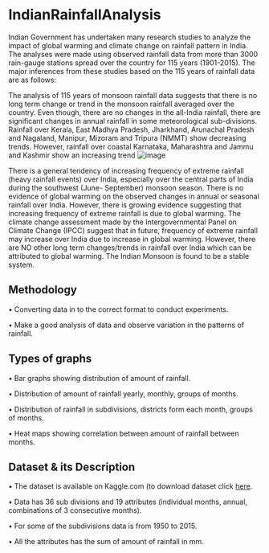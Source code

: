 # IndianRainfallAnalysis
Indian Government has undertaken many research studies to analyze the impact of global warming and climate change on rainfall pattern in India. The analyses were made using observed rainfall data from more than 3000 rain-gauge stations spread over the country for 115 years (1901-2015). The major inferences from these studies based on the 115 years of rainfall data are as follows:

The analysis of 115 years of monsoon rainfall data suggests that there is no long term change or trend in the monsoon rainfall averaged over the country. Even though, there are no changes in the all-India rainfall, there are significant changes in annual rainfall in some meteorological sub-divisions. Rainfall over Kerala, East Madhya Pradesh, Jharkhand, Arunachal Pradesh and Nagaland, Manipur, Mizoram and Tripura (NMMT) show decreasing trends. However, rainfall over coastal Karnataka, Maharashtra and Jammu and Kashmir show an increasing trend
![image](https://user-images.githubusercontent.com/88329594/185790812-1810ff6f-3da8-47f9-abe1-afc112828de9.png)

There is a general tendency of increasing frequency of extreme rainfall (heavy rainfall events) over India, especially over the central parts of India during the southwest (June- September) monsoon season. There is no evidence of global warming on the observed changes in annual or seasonal rainfall over India. However, there is growing evidence suggesting that increasing frequency of extreme rainfall is due to global warming. The climate change assessment made by the Intergovernmental Panel on Climate Change (IPCC) suggest that in future, frequency of extreme rainfall may increase over India due to increase in global warming. However, there are NO other long term changes/trends in rainfall over India which can be attributed to global warming. The Indian Monsoon is found to be a stable system.

## Methodology
• Converting data in to the correct format to conduct experiments.

• Make a good analysis of data and observe variation in the patterns of rainfall.

## Types of graphs
• Bar graphs showing distribution of amount of rainfall.

• Distribution of amount of rainfall yearly, monthly, groups of months.

• Distribution of rainfall in subdivisions, districts form each month, groups of months.

• Heat maps showing correlation between amount of rainfall between months.

## Dataset & its Description
• The dataset is available on Kaggle.com (to download dataset click [here](https://www.kaggle.com/code/anbarivan/indian-rainfall-analysis-and-prediction/data?select=rainfall+in+india+1901-2015.csv).

• Data has 36 sub divisions and 19 attributes (individual months, annual, combinations of 3 consecutive
months).

• For some of the subdivisions data is from 1950 to 2015.

• All the attributes has the sum of amount of rainfall in mm.
